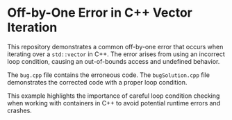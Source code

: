 # Off-by-One Error in C++ Vector Iteration

This repository demonstrates a common off-by-one error that occurs when iterating over a `std::vector` in C++.  The error arises from using an incorrect loop condition, causing an out-of-bounds access and undefined behavior.

The `bug.cpp` file contains the erroneous code. The `bugSolution.cpp` file demonstrates the corrected code with a proper loop condition.

This example highlights the importance of careful loop condition checking when working with containers in C++ to avoid potential runtime errors and crashes.